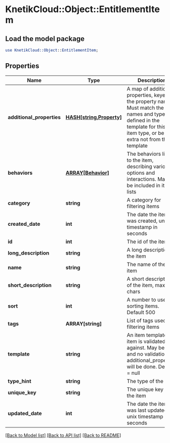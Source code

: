 # KnetikCloud::Object::EntitlementItem

## Load the model package
```perl
use KnetikCloud::Object::EntitlementItem;
```

## Properties
Name | Type | Description | Notes
------------ | ------------- | ------------- | -------------
**additional_properties** | [**HASH[string,Property]**](Property.md) | A map of additional properties, keyed on the property name.  Must match the names and types defined in the template for this item type, or be an extra not from the template | [optional] 
**behaviors** | [**ARRAY[Behavior]**](Behavior.md) | The behaviors linked to the item, describing various options and interactions. May not be included in item lists | [optional] 
**category** | **string** | A category for filtering items | [optional] 
**created_date** | **int** | The date the item was created, unix timestamp in seconds | [optional] 
**id** | **int** | The id of the item | [optional] 
**long_description** | **string** | A long description of the item | [optional] 
**name** | **string** | The name of the item | 
**short_description** | **string** | A short description of the item, max 255 chars | [optional] 
**sort** | **int** | A number to use in sorting items.  Default 500 | [optional] 
**tags** | **ARRAY[string]** | List of tags used for filtering items | [optional] 
**template** | **string** | An item template this item is validated against.  May be null and no validation of additional_properties will be done.  Default &#x3D; null | [optional] 
**type_hint** | **string** | The type of the item | 
**unique_key** | **string** | The unique key for the item | [optional] 
**updated_date** | **int** | The date the item was last updated, unix timestamp in seconds | [optional] 

[[Back to Model list]](../README.md#documentation-for-models) [[Back to API list]](../README.md#documentation-for-api-endpoints) [[Back to README]](../README.md)


